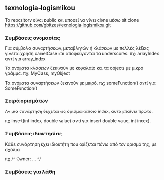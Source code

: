 ## texnologia-logismikou

Το repository είναι public και μπορεί να γίνει clone μέσω git clone https://github.com/gbitzes/texnologia-logismikou.git


### Συμβάσεις ονομασίας

Για σύμβολα συναρτήσεων, μεταβλητών ή κλάσεων με πολλές λέξεις γίνεται χρήση camelCase και αποφεύγονται τα underscores.
πχ: arrayIndex αντί για array_index

Τα ονόματα κλάσεων ξεκινούν με κεφαλαίο και τα objects με μικρό γράμμα.
πχ: MyClass, myObject

Τα ονόματα συναρτήσεων ξεκινούν με μικρό.
πχ; someFunction() αντί για SomeFunction()

### Σειρά ορισμάτων

Αν μια συνάρτηση δέχεται ως όρισμα κάποιο index, αυτό μπαίνει πρώτο.

πχ insert(int index, double value) αντί για insert(double value, int index). 

### Συμβάσεις ιδιοκτησίας

Κάθε συνάρτηση έχει ιδιοκτήτη που ορίζεται πάνω από τον ορισμό της, με σχόλια.

πχ /* Owner: ... */

### Συμβάσεις για λάθη




